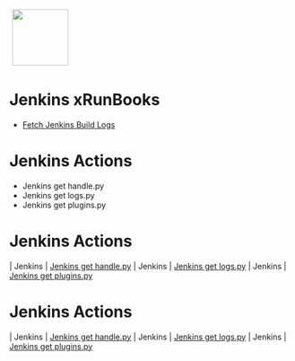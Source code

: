 <img align="center" src="https://unskript.com/assets/favicon.png" width="100" height="100" style="padding: 5px">

 # Jenkins xRunBooks

* [Fetch Jenkins Build Logs](https://github.com/unskript/Awesome-CloudOps-Automation/tree/master)


 # Jenkins Actions 

* Jenkins get handle.py
* Jenkins get logs.py
* Jenkins get plugins.py


 # Jenkins Actions 

| Jenkins | [Jenkins get handle.py](https://github.com/unskript/Awesome-CloudOps-Automation/tree/master/Jenkins/legos/jenkins_get_handle) 
| Jenkins | [Jenkins get logs.py](https://github.com/unskript/Awesome-CloudOps-Automation/tree/master/Jenkins/legos/jenkins_get_logs) 
| Jenkins | [Jenkins get plugins.py](https://github.com/unskript/Awesome-CloudOps-Automation/tree/master/Jenkins/legos/jenkins_get_plugins) 


 # Jenkins Actions 

| Jenkins | [Jenkins get handle.py](https://github.com/unskript/Awesome-CloudOps-Automation/tree/master/Jenkins/legos/jenkins_get_handle) 
| Jenkins | [Jenkins get logs.py](https://github.com/unskript/Awesome-CloudOps-Automation/tree/master/Jenkins/legos/jenkins_get_logs) 
| Jenkins | [Jenkins get plugins.py](https://github.com/unskript/Awesome-CloudOps-Automation/tree/master/Jenkins/legos/jenkins_get_plugins) 
